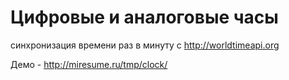 # Цифровые и аналоговые часы

синхронизация времени раз в минуту с http://worldtimeapi.org

Демо - http://miresume.ru/tmp/clock/
